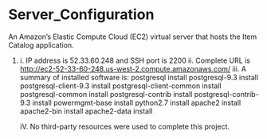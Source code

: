 # Server_Configuration
An Amazon’s Elastic Compute Cloud (EC2) virtual server that hosts the Item Catalog application. 

1.	i. IP address is 52.33.60.248 and SSH port is 2200
    ii. Complete URL is http://ec2-52-33-60-248.us-west-2.compute.amazonaws.com/
    iii. A summary of installed software is:
    postgresql                                      install
    postgresql-9.3                                  install
    postgresql-client-9.3                           install
    postgresql-client-common                        install
    postgresql-common                               install
    postgresql-contrib                              install
    postgresql-contrib-9.3                          install
    powermgmt-base                                  install
    python2.7                                       install
    apache2                                         install
    apache2-bin                                     install
    apache2-data                                    install
    
    iV. No third-party resources were used to complete this project. 
